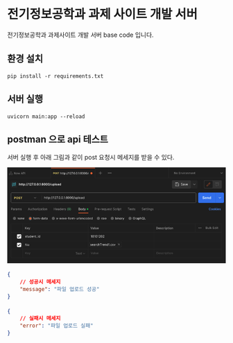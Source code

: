 # 전기정보공학과 과제 사이트 개발 서버
전기정보공학과 과제사이트 개발 서버 base code 입니다.

## 환경 설치
```
pip install -r requirements.txt
```

## 서버 실행
```
uvicorn main:app --reload
```

## postman 으로 api 테스트
서버 실행 후 아래 그림과 같이 post 요청시 메세지를 받을 수 있다.

![postman_test](images/postman_test.png)

```json
{
    // 성공시 메세지
    "message": "파일 업로드 성공"
}

{
    // 실패시 메세지
    "error": "파일 업로드 실패"
}
```